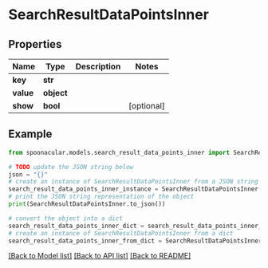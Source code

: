 # SearchResultDataPointsInner


## Properties

Name | Type | Description | Notes
------------ | ------------- | ------------- | -------------
**key** | **str** |  | 
**value** | **object** |  | 
**show** | **bool** |  | [optional] 

## Example

```python
from spoonacular.models.search_result_data_points_inner import SearchResultDataPointsInner

# TODO update the JSON string below
json = "{}"
# create an instance of SearchResultDataPointsInner from a JSON string
search_result_data_points_inner_instance = SearchResultDataPointsInner.from_json(json)
# print the JSON string representation of the object
print(SearchResultDataPointsInner.to_json())

# convert the object into a dict
search_result_data_points_inner_dict = search_result_data_points_inner_instance.to_dict()
# create an instance of SearchResultDataPointsInner from a dict
search_result_data_points_inner_from_dict = SearchResultDataPointsInner.from_dict(search_result_data_points_inner_dict)
```
[[Back to Model list]](../README.md#documentation-for-models) [[Back to API list]](../README.md#documentation-for-api-endpoints) [[Back to README]](../README.md)


